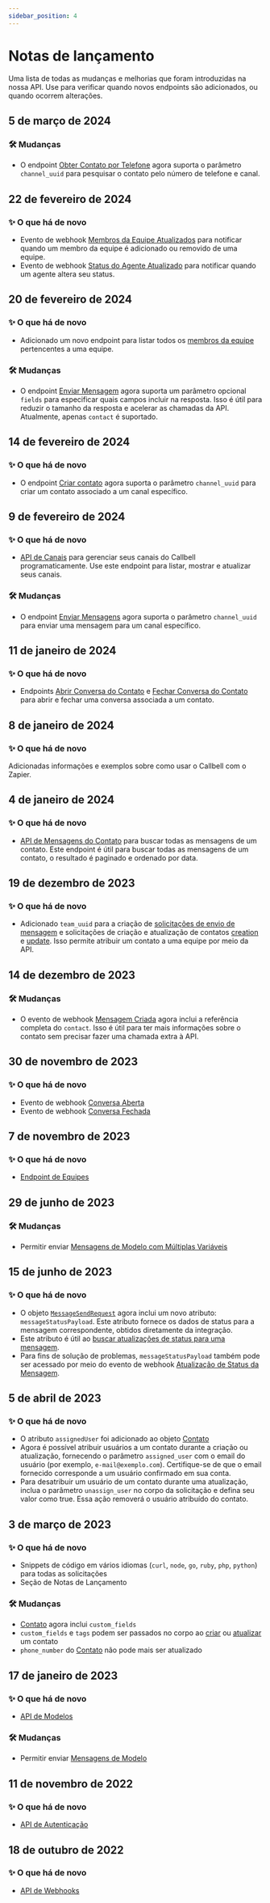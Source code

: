 ```yaml
---
sidebar_position: 4
---
```


# Notas de lançamento

Uma lista de todas as mudanças e melhorias que foram introduzidas na nossa API. Use para verificar quando novos endpoints são adicionados, ou quando ocorrem alterações.

## 5 de março de 2024

### 🛠️ Mudanças

- O endpoint [Obter Contato por Telefone](/api/reference/contacts_api/get_contact_by_phone) agora suporta o parâmetro `channel_uuid` para pesquisar o contato pelo número de telefone e canal.

## 22 de fevereiro de 2024

### ✨ O que há de novo

- Evento de webhook [Membros da Equipe Atualizados](/api/reference/webhooks/team_events/team_membership_updated) para notificar quando um membro da equipe é adicionado ou removido de uma equipe.
- Evento de webhook [Status do Agente Atualizado](/api/reference/webhooks/agent_events/agent_status_updated) para notificar quando um agente altera seu status.

## 20 de fevereiro de 2024

### ✨ O que há de novo

- Adicionado um novo endpoint para listar todos os [membros da equipe](/api/reference/teams_api/get_team_members) pertencentes a uma equipe.

### 🛠️ Mudanças

- O endpoint [Enviar Mensagem](/api/reference/messages_api/post_send_messages) agora suporta um parâmetro opcional `fields` para especificar quais campos incluir na resposta. Isso é útil para reduzir o tamanho da resposta e acelerar as chamadas da API. Atualmente, apenas `contact` é suportado.
 
## 14 de fevereiro de 2024

### ✨ O que há de novo

- O endpoint [Criar contato](/api/reference/contacts_api/post_contacts) agora suporta o parâmetro `channel_uuid` para criar um contato associado a um canal específico.

## 9 de fevereiro de 2024

### ✨ O que há de novo

- [API de Canais](/api/reference/channels_api/introduction) para gerenciar seus canais do Callbell programaticamente. Use este endpoint para listar, mostrar e atualizar seus canais.

### 🛠️ Mudanças

- O endpoint [Enviar Mensagens](/api/reference/messages_api/post_send_messages) agora suporta o parâmetro `channel_uuid` para enviar uma mensagem para um canal específico.

## 11 de janeiro de 2024

### ✨ O que há de novo

- Endpoints [Abrir Conversa do Contato](/api/reference/contacts_api/post_contact_conversation_open) e [Fechar Conversa do Contato](/api/reference/contacts_api/post_contact_conversation_close) para abrir e fechar uma conversa associada a um contato.

## 8 de janeiro de 2024

### ✨ O que há de novo

Adicionadas informações e exemplos sobre como usar o Callbell com o Zapier.

## 4 de janeiro de 2024

### ✨ O que há de novo

- [API de Mensagens do Contato](/api/reference/contacts_api/get_contact_messages) para buscar todas as mensagens de um contato. Este endpoint é útil para buscar todas as mensagens de um contato, o resultado é paginado e ordenado por data.

## 19 de dezembro de 2023

### ✨ O que há de novo

- Adicionado `team_uuid` para a criação de [solicitações de envio de mensagem](/api/reference/messages_api/post_send_messages) e solicitações de criação e atualização de contatos [creation](/api/reference/contacts_api/post_contacts) e [update](/api/reference/contacts_api/patch_contacts). Isso permite atribuir um contato a uma equipe por meio da API.

## 14 de dezembro de 2023

### 🛠️ Mudanças

- O evento de webhook [Mensagem Criada](/api/reference/webhooks/message_events/message_created) agora inclui a referência completa do `contact`. Isso é útil para ter mais informações sobre o contato sem precisar fazer uma chamada extra à API.

## 30 de novembro de 2023

### ✨ O que há de novo

- Evento de webhook [Conversa Aberta](/api/reference/webhooks/conversation_events/conversation_opened)
- Evento de webhook [Conversa Fechada](/api/reference/webhooks/conversation_events/conversation_closed)

## 7 de novembro de 2023

### ✨ O que há de novo

- [Endpoint de Equipes](/api/reference/teams_api/introduction)

## 29 de junho de 2023

### 🛠️ Mudanças

- Permitir enviar [Mensagens de Modelo com Múltiplas Variáveis](/api/reference/messages_api/post_send_messages#send-multi-variables-template-messages)

## 15 de junho de 2023

### ✨ O que há de novo

- O objeto [`MessageSendRequest`](/api/reference/object_types/message_send_request) agora inclui um novo atributo: `messageStatusPayload`. Este atributo fornece os dados de status para a mensagem correspondente, obtidos diretamente da integração.
- Este atributo é útil ao [buscar atualizações de status para uma mensagem](/api/reference/messages_api/get_message_status).
- Para fins de solução de problemas, `messageStatusPayload` também pode ser acessado por meio do evento de webhook [Atualização de Status da Mensagem](/api/reference/webhooks/message_events/message_status_updated).

## 5 de abril de 2023

### ✨ O que há de novo

- O atributo `assignedUser` foi adicionado ao objeto [Contato](/api/reference/object_types/contact)
- Agora é possível atribuir usuários a um contato durante a criação ou atualização, fornecendo o parâmetro `assigned_user` com o email do usuário (por exemplo, `e-mail@exemplo.com`). Certifique-se de que o email fornecido corresponde a um usuário confirmado em sua conta.
- Para desatribuir um usuário de um contato durante uma atualização, inclua o parâmetro `unassign_user` no corpo da solicitação e defina seu valor como true. Essa ação removerá o usuário atribuído do contato.

## 3 de março de 2023

### ✨ O que há de novo

- Snippets de código em vários idiomas (`curl`, `node`, `go`, `ruby`, `php`, `python`) para todas as solicitações
- Seção de Notas de Lançamento

### 🛠️ Mudanças

- [Contato](/api/reference/object_types/contact) agora inclui `custom_fields`
- `custom_fields` e `tags` podem ser passados no corpo ao [criar](/api/reference/contacts_api/post_contacts) ou [atualizar](/api/reference/contacts_api/post_contacts) um contato
- `phone_number` do [Contato](/api/reference/object_types/contact) não pode mais ser atualizado

## 17 de janeiro de 2023

### ✨ O que há de novo

- [API de Modelos](/api/reference/template_messages_api/introduction)

### 🛠️ Mudanças

- Permitir enviar [Mensagens de Modelo](/api/reference/messages_api/post_send_messages#send-template-messages)

## 11 de novembro de 2022

### ✨ O que há de novo

- [API de Autenticação](/api/reference/auth_api/introduction)

## 18 de outubro de 2022

### ✨ O que há de novo

- [API de Webhooks](/api/reference/webhooks_api/introduction)